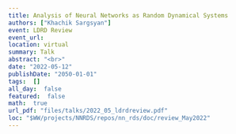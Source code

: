 ```yaml
---
title: Analysis of Neural Networks as Random Dynamical Systems
authors: ["Khachik Sargsyan"]
event: LDRD Review
event_url: 
location: virtual
summary: Talk
abstract: "<br>"
date: "2022-05-12"
publishDate: "2050-01-01"
tags:  []
all_day:  false
featured:  false
math:  true
url_pdf: "files/talks/2022_05_ldrdreview.pdf"
loc: "$WW/projects/NNRDS/repos/nn_rds/doc/review_May2022"
---
```

